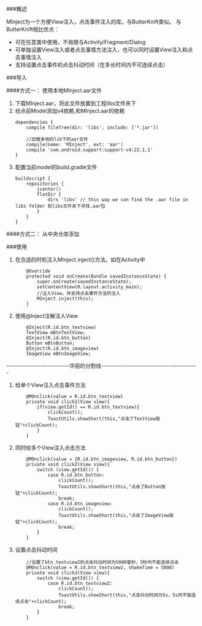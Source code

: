 ###概述

MInject为一个方便View注入，点击事件注入的库。与ButterKnift类似。
与ButterKnift相比优点：
- 可在任意类中使用，不局限与Activity/Fragment/Dialog
- 可单独设置View注入或者点击事情方法注入，也可以同时设置View注入和点击事情注入
- 支持设置点击事件的点击抖动时间（在多长时间内不可连续点击）

###导入

####方式一： 使用本地MInject.aar文件
1. 下载MInject.aar，将此文件放置到工程libs文件夹下
2. 给点前Model添加v4依赖,和MInject.aar的依赖
    ```
    dependencies {
        compile fileTree(dir: 'libs', include: ['*.jar'])

        //加载本地的lib下的aar文件
        compile(name: 'MInject', ext: 'aar')
        compile 'com.android.support:support-v4:22.1.1'
    }
    ```
3. 配置当前model的build.gradle文件
    ```
    buildscript {
        repositories {
            jcenter()
            flatDir {
                dirs 'libs' // this way we can find the .aar file in libs folder 到libs文件夹下寻找.aar包
            }
        }
    }
    ```

####方式二： 从中央仓库添加


###使用
1. 在合适的时机注入MInject.inject()方法。如在Activity中
    ```
        @Override
        protected void onCreate(Bundle savedInstanceState) {
            super.onCreate(savedInstanceState);
            setContentView(R.layout.activity_main);
            //注入View，并支持点击事件方法的注入
            MInject.inject(this);
        }
    ```
2. 使用@Inject注解注入View
    ```
        @Inject(R.id.btn_textview)
        TextView mBtnTextView;
        @Inject(R.id.btn_button)
        Button mBtnButton;
        @Inject(R.id.btn_imageview)
        ImageView mBtnImageView;
    ```
--------------------------华丽的分割线----------------------------------------

1. 给单个View注入点击事件方法
    ```
        @MOnclick(value = R.id.btn_textview)
        private void click1(View view){
            if(view.getId() == R.id.btn_textview){
                clickCount();
                ToastUtils.showShort(this,"点击了TextView按钮"+clickCount);
            }
        }
    ```
2. 同时给多个View注入点击方法

    ```
        @MOnclick(value = {R.id.btn_imageview, R.id.btn_button})
        private void click2(View view){
            switch (view.getId()) {
                case R.id.btn_button:
                    clickCount();
                    ToastUtils.showShort(this,"点击了Button按钮"+clickCount);
                    break;
                case R.id.btn_imageview:
                    clickCount();
                    ToastUtils.showShort(this,"点击了ImageView按钮"+clickCount);
                    break;
            }
        }
   ```
3. 设置点击抖动时间
    ```
        //设置了btn_textview2的点击抖动时间为5000毫秒，5秒内不能连续点击
        @MOnclick(value = R.id.btn_textview2, shakeTime = 5000)
        private void click3(View view){
            switch (view.getId()) {
                case R.id.btn_textview2:
                    clickCount();
                    ToastUtils.showShort(this,"点击抖动时间为5s，5s内不能连续点击"+clickCount);
                    break;
            }
        }
    ```


